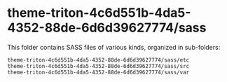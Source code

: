 # theme-triton-4c6d551b-4da5-4352-88de-6d6d39627774/sass

This folder contains SASS files of various kinds, organized in sub-folders:

    theme-triton-4c6d551b-4da5-4352-88de-6d6d39627774/sass/etc
    theme-triton-4c6d551b-4da5-4352-88de-6d6d39627774/sass/src
    theme-triton-4c6d551b-4da5-4352-88de-6d6d39627774/sass/var

